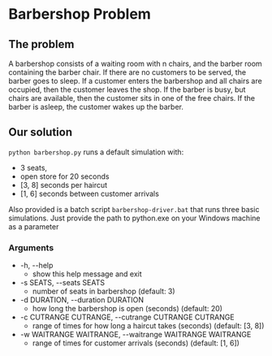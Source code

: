 # Barbershop Problem
## The problem
A barbershop consists of a waiting room with n chairs, and the barber room containing the
barber chair. If there are no customers to be served, the barber goes to sleep. If a customer
enters the barbershop and all chairs are occupied, then the customer leaves the shop. If the
barber is busy, but chairs are available, then the customer sits in one of the free chairs. If the
barber is asleep, the customer wakes up the barber.
## Our solution
`python barbershop.py` runs a default simulation with:
 - 3 seats, 
 - open store for 20 seconds
 - [3, 8] seconds per haircut
 - [1, 6] seconds between customer arrivals

 Also provided is a batch script `barbershop-driver.bat` that runs three basic simulations. Just provide the path to python.exe on your Windows machine as a parameter

 ### Arguments
 -  -h, --help
    -   show this help message and exit<br>
 -  -s SEATS, --seats SEATS
    -   number of seats in barbershop (default: 3)
 -  -d DURATION, --duration DURATION
    -   how long the barbershop is open (seconds) (default: 20)
 -  -c CUTRANGE CUTRANGE, --cutrange CUTRANGE CUTRANGE
    -   range of times for how long a haircut takes (seconds) (default: [3, 8])
 -  -w WAITRANGE WAITRANGE, --waitrange WAITRANGE WAITRANGE
    - range of times for customer arrivals (seconds) (default: [1, 6])